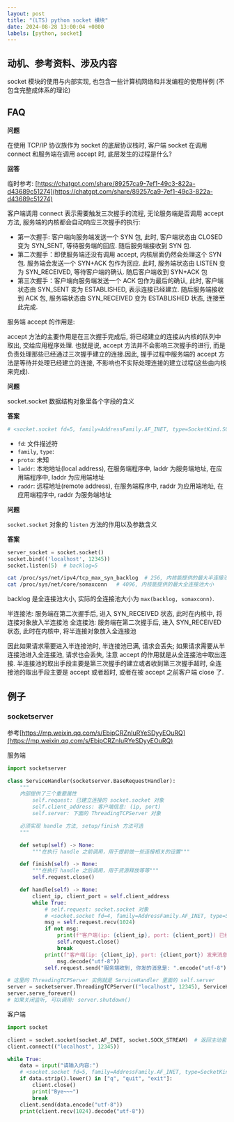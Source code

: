 ```yaml
---
layout: post
title: "(LTS) python socket 模块"
date: 2024-08-28 13:00:04 +0800
labels: [python, socket]
---
```


## 动机、参考资料、涉及内容

socket 模块的使用与内部实现, 也包含一些计算机网络和并发编程的使用样例 (不包含完整成体系的理论)

## FAQ

**问题**

在使用 TCP/IP 协议族作为 socket 的底层协议栈时, 客户端 socket 在调用 connect 和服务端在调用 accept 时, 底层发生的过程是什么?

**回答**

临时参考: [https://chatgpt.com/share/89257ca9-7ef1-49c3-822a-d43689c51274](https://chatgpt.com/share/89257ca9-7ef1-49c3-822a-d43689c51274)

客户端调用 connect 表示需要触发三次握手的流程, 无论服务端是否调用 accept 方法, 服务端的内核都会自动响应三次握手的执行:

- 第一次握手: 客户端向服务端发送一个 SYN 包, 此时, 客户端状态由 CLOSED 变为 SYN_SENT, 等待服务端的回应. 随后服务端接收到 SYN 包.
- 第二次握手：即使服务端还没有调用 accept, 内核层面仍然会处理这个 SYN 包. 服务端会发送一个 SYN+ACK 包作为回应. 此时, 服务端状态由 LISTEN 变为 SYN_RECEIVED, 等待客户端的确认. 随后客户端收到 SYN+ACK 包
- 第三次握手：客户端向服务端发送一个 ACK 包作为最后的确认, 此时, 客户端状态由 SYN_SENT 变为 ESTABLISHED, 表示连接已经建立. 随后服务端接收到 ACK 包, 服务端状态由 SYN_RECEIVED 变为 ESTABLISHED 状态, 连接至此完成.

服务端 accept 的作用是:

accept 方法的主要作用是在三次握手完成后, 将已经建立的连接从内核的队列中取出, 交给应用程序处理. 也就是说, accept 方法并不会影响三次握手的进行, 而是负责处理那些已经通过三次握手建立的连接.因此, 握手过程中服务端的 accept 方法是等待并处理已经建立的连接, 不影响也不实际处理连接的建立过程(这些由内核来完成).

**问题**

socket.socket 数据结构对象里各个字段的含义

**答案**

```python
# <socket.socket fd=5, family=AddressFamily.AF_INET, type=SocketKind.SOCK_STREAM, proto=0, laddr=('127.0.0.1', 53880), raddr=('127.0.0.1', 12345)>
```

- `fd`: 文件描述符
- `family`, `type`:
- `proto`: 未知
- `laddr`: 本地地址(local address), 在服务端程序中, laddr 为服务端地址, 在应用端程序中, laddr 为应用端地址
- `raddr`: 远程地址(remote address), 在服务端程序中, raddr 为应用端地址, 在应用端程序中, raddr 为服务端地址

**问题**

`socket.socket` 对象的 `listen` 方法的作用以及参数含义

**答案**

```python
server_socket = socket.socket()
socket.bind(('localhost', 12345))
socket.listen(5)  # backlog=5
```

```bash
cat /proc/sys/net/ipv4/tcp_max_syn_backlog  # 256, 内核能提供的最大半连接池大小
cat /proc/sys/net/core/somaxconn   # 4096, 内核能提供的最大全连接池大小
```

backlog 是全连接池大小, 实际的全连接池大小为 `max(backlog, somaxconn)`.

半连接池: 服务端在第二次握手后, 进入 SYN_RECEIVED 状态, 此时在内核中, 将连接对象放入半连接池
全连接池: 服务端在第二次握手后, 进入 SYN_RECEIVED 状态, 此时在内核中, 将半连接对象放入全连接池

因此如果请求需要进入半连接池时, 半连接池已满, 请求会丢失; 如果请求需要从半连接池进入全连接池, 请求也会丢失, 注意 accept 的作用就是从全连接池中取出连接. 半连接池的取出手段主要是第三次握手的建立或者收到第三次握手超时, 全连接池的取出手段主要是 accept 或者超时, 或者在被 accept 之前客户端 close 了.

## 例子

### socketserver

参考[https://mp.weixin.qq.com/s/EbipCRZnIuRYeSDyyEOuRQ](https://mp.weixin.qq.com/s/EbipCRZnIuRYeSDyyEOuRQ)

服务端

```python
import socketserver

class ServiceHandler(socketserver.BaseRequestHandler):
    """
    内部提供了三个重要属性
        self.request: 已建立连接的 socket.socket 对象
        self.client_address: 客户端信息: (ip, port)
        self.server: 下面的 ThreadingTCPServer 对象

    必须实现 handle 方法, setup/finish 方法可选
    """

    def setup(self) -> None:
        """在执行 handle 之前调用，用于提前做一些连接相关的设置"""

    def finish(self) -> None:
        """在执行 handle 之后调用，用于资源释放等等"""
        self.request.close()

    def handle(self) -> None:
        client_ip, client_port = self.client_address
        while True:
            # self.request: socket.socket 对象
            # <socket.socket fd=4, family=AddressFamily.AF_INET, type=SocketKind.SOCK_STREAM, proto=0, laddr=('127.0.0.1', 12345), raddr=('127.0.0.1', 53880)>
            msg = self.request.recv(1024)
            if not msg:
                print(f"客户端(ip: {client_ip}, port: {client_port}) 已经断开连接")
                self.request.close()
                break
            print(f"客户端(ip: {client_ip}, port: {client_port}) 发来消息:",
                msg.decode("utf-8"))
            self.request.send("服务端收到, 你发的消息是: ".encode("utf-8") + msg)

# 这里的 ThreadingTCPServer 实例就是 ServiceHandler 里面的 self.server
server = socketserver.ThreadingTCPServer(("localhost", 12345), ServiceHandler)
server.serve_forever()
# 如果关闭监听, 可以调用: server.shutdown()
```

客户端

```python
import socket

client = socket.socket(socket.AF_INET, socket.SOCK_STREAM)  # 返回主动套接字
client.connect(("localhost", 12345))

while True:
    data = input("请输入内容:")
    # <socket.socket fd=5, family=AddressFamily.AF_INET, type=SocketKind.SOCK_STREAM, proto=0, laddr=('127.0.0.1', 53880), raddr=('127.0.0.1', 12345)>
    if data.strip().lower() in ["q", "quit", "exit"]:
        client.close()
        print("Bye~~~")
        break
    client.send(data.encode("utf-8"))
    print(client.recv(1024).decode("utf-8"))
```
